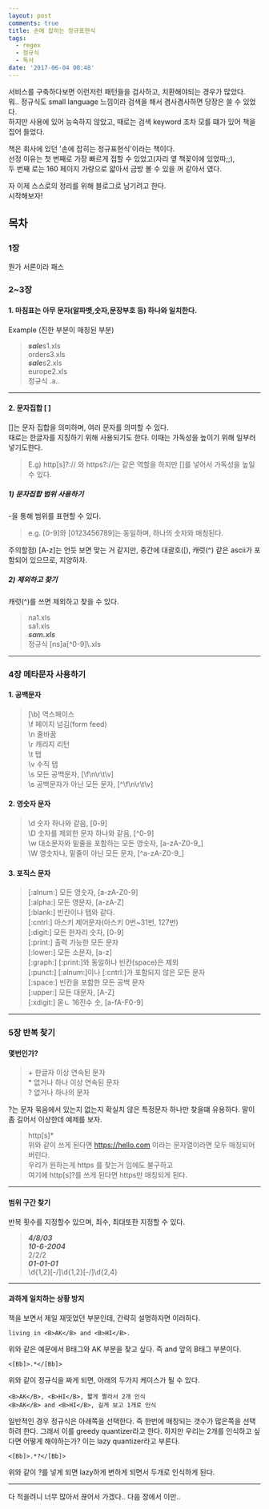 ```yaml
---
layout: post
comments: true
title: 손에 잡히는 정규표현식
tags:
  - regex
  - 정규식
  - 독서
date: '2017-06-04 00:48'
---
```


서비스를 구축하다보면 이런저런 패턴들을 검사하고, 치환해야되는 경우가 많았다.  
뭐.. 정규식도 small language 느낌이라 검색을 해서 겸사겸사하면 당장은 쓸 수 있었다.  
하지만 사용에 있어 능숙하지 않았고, 때로는 검색 keyword 조차 모를 떄가 있어 책을 집어 들었다.


책은 회사에 있던 '손에 잡히는 정규표현식'이라는 책이다.  
선정 이유는 첫 번째로 가장 빠르게 접할 수 있었고(자리 옆 책꽂이에 있었따;;),  
두 번째 로는 160 페이지 가량으로 얇아서 금방 볼 수 있을 꺼 같아서 였다.  

자 이제 스스로의 정리를 위해 블로그로 남기려고 한다.  
시작해보자!  

## 목차

### 1장
뭔가 서론이라 패스


### 2~3장

#### 1. 마침표는 아무 문자(알파벳,숫자,문장부호 등) 하나와 일치한다.
Example (진한 부분이 매칭된 부분)
>***sale***s1.xls  
>orders3.xls  
>***sale***s2.xls  
>europe2.xls  
>정규식 .a..  

---

#### 2. 문자집합 [ ]
[]는 문자 집합을 의미하며, 여러 문자를 의미할 수 있다.  
때로는 한글자를 지칭하기 위해 사용되기도 한다. 이때는 가독성을 높이기 위해 일부러 넣기도한다.  
>E.g) http[s]?:// 와 https?://는 같은 역할을 하지만 []를 넣어서 가독성을 높일 수 있다.  

##### 1) 문자집합 범위 사용하기
-을 통해 범위를 표현할 수 있다.
>e.g. [0-9]와 [0123456789]는 동일하며, 하나의 숫자와 매칭된다.

주의할점) [A-z]는 언듯 보면 맞는 거 같지만, 중간에 대괄호([), 캐럿(^) 같은 ascii가 포함되어 있으므로, 지양하자.

##### 2) 제외하고 찾기
캐럿(^)를 쓰면 제외하고 찾을 수 있다.

>na1.xls  
>sa1.xls  
>***sam.xls***  
>정규식 [ns]a[^0-9]\\.xls  

---

### 4장 메타문자 사용하기
#### 1. 공백문자
> [\b]  역스페이스  
> \f    페이지 넘김(form feed)  
> \n    줄바꿈  
> \r    캐리지 리턴  
> \t    탭  
> \v    수직 탭  
> \s    모든 공백문자, [\f\n\r\t\v]  
> \s    공백문자가 아닌 모든 문자, [^\f\n\r\t\v]  


#### 2. 영숫자 문자
> \d    숫자 하나와 같음, [0-9]  
> \D    숫자를 제외한 문자 하나와 같음, [^0-9]  
> \w    대소문자와 밑줄을 포함하는 모든 영숫자, [a-zA-Z0-9_]  
> \W    영숫자나, 밑줄이 아닌 모든 문자, [^a-zA-Z0-9_]  


#### 3. 포직스 문자
> [:alnum:]   모든 영숫자, [a-zA-Z0-9]  
> [:alpha:]   모든 영문자, [a-zA-Z]  
> [:blank:]   빈칸이나 탭와 같다.  
> [:cntrl:]   아스키 제어문자(아스키 0번~31번, 127번)  
> [:digit:]   모든 한자리 숫자, [0-9]  
> [:print:]   출력 가능한 모든 문자  
> [:lower:]   모든 소문자, [a-z]  
> [:graph:]   [:print:]와 동일하나 빈칸(space)은 제외  
> [:punct:]   [:alnum:]이나 [:cntrl:]가 포함되지 않은 모든 문자  
> [:space:]   빈칸을 포함한 모든 공백 문자  
> [:upper:]   모든 대문자, [A-Z]  
> [:xdigit:]  몯ㄴ 16진수 숫, [a-fA-F0-9]  

---


### 5장 반복 찾기
#### 몇번인가?
> \+  한글자 이상 연속된 문자  
> \*  없거나 하나 이상 연속된 문자  
> ?   없거나 하나의 문자  

?는 문자 묶음에서 있는지 없는지 확실치 않은 특정문자 하나만 찾을떄 유용하다.
말이 좀 길어서 이상한데 예제를 보자.
> http[s]*  
위와 같이 쓰게 된다면 https://hello.com 이라는 문자열이라면 모두 매칭되어버린다.  
우리가 원하는게 https 를 찾는거 임에도 불구하고  
여기에 http[s]?를 쓰게 된다면 https만 매칭되게 된다.  

---

#### 범위 구간 찾기
반복 횟수를 지정할수 있으며, 최수, 최대또한 지정할 수 있다.

> ***4/8/03***  
> ***10-6-2004***  
> 2/2/2  
> ***01-01-01***  
> \d{1,2}[-\/]\d{1,2}[-\/]\d{2,4}  

---
#### 과하게 일치하는 상황 방지
책을 보면서 제일 재밋었던 부분인데,
간략히 설명하자면 이러하다.
```
living in <B>AK</B> and <B>HI</B>.
```
위와 같은 예문에서 B태그와 AK 부분을 찾고 싶다. 즉 and 앞의 B태그 부분이다.
```
<[Bb]>.*</[Bb]>
```
위와 같이 정규식을 짜게 되면, 아래의 두가지 케이스가 될 수 있다.
```
<B>AK</B>, <B>HI</B>, 짧게 짤라서 2개 인식
<B>AK</B> and <B>HI</B>, 길게 보고 1개로 인식
```
일반적인 경우 정규식은 아래쪽을 선택한다. 즉 한번에 매칭되는 갯수가 많은쪽을 선택하려 한다.
그래서 이를 greedy quantizer라고 한다.
하지만 우리는 2개를 인식하고 싶다면 어떻게 해야하는가? 이는 lazy quantizer라고 부른다.

```
<[Bb]>.*?</[Bb]>
```
위와 같이 ?를 넣게 되면 lazy하게 변하게 되면서 두개로 인식하게 된다.


---
다 적을려니 너무 많아서 끊어서 가겠다..
다음 장에서 이만..
